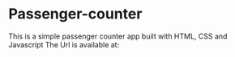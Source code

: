 # Passenger-counter
This is a simple passenger counter app built with HTML, CSS and Javascript
The Url is available at:
